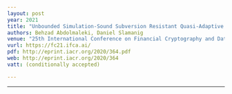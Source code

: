 ```yaml
---
layout: post
year: 2021
title: "Unbounded Simulation-Sound Subversion Resistant Quasi-Adaptive NIZK Proofs and Applications to Modular zk-SNARKs"
authors: Behzad Abdolmaleki, Daniel Slamanig
venue: "25th International Conference on Financial Cryptography and Data Security - FC 2021"
vurl: https://fc21.ifca.ai/
pdf: http://eprint.iacr.org/2020/364.pdf
web: http://eprint.iacr.org/2020/364
vatt: (conditionally accepted)

---
```



---


